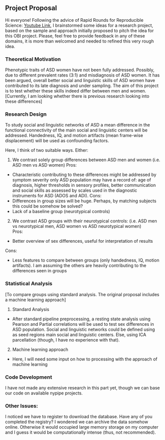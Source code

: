 ## Project Proposal

Hi everyone!
Following the advice of Rapid Rounds for Reproducible Science:
[Youtube Link](https://youtu.be/huZxlkAwRNw), I brainstormed some ideas for a research project, based on the sample and approach initially proposed to pitch the idea for this OBI project. Please, feel free to provide feedback in any of these domains, it is more than welcomed and needed to refined this very rough idea.


### Theoretical Motivation
Phenotypic traits of ASD women have not been fully addressed. Possibly, due to different prevalent rates (3:1) and misdiagnosis of ASD women. It has been argued, overall better social and linguistic skills of ASD women have contributed to its late diagnosis and under sampling. The aim of this project is to test whether these skills indeed differ between men and women. [Currently, I am looking whether there is previous research looking into these differences]

### Research Design
To study social and linguistic networks of ASD a mean difference in the functional connectivity of the main social and linguistic centers will be addressed. Handedness, IQ, and motion artifacts (mean frame-wise displacement) will be used as confounding factors.

Here, I think of two suitable ways. Either:
1. We contrast solely group differences between ASD men and women
(i.e. ASD men vs ASD women)
Pros:  
  - Characteristic contributing to these differences might be addressed by symptom severity only ASD population may have a record of: age of diagnosis, higher thresholds in sensory profiles, better communication and social skills as assessed by scales used in the diagnostic instruments for ASD (ADOS and ADI).
Cons:
  - Differences in group sizes will be huge. Perhaps, by matching subjects this could be somehow be solved?
  - Lack of a baseline group (neurotypical controls)

2. We contrast ASD groups with their neurotypical controls:
(i.e. ASD men vs neurotypical men, ASD women vs ASD neurotypical women)  
Pros:  
  - Better overview of sex differences, useful for interpretation of results

  Cons:
  - Less features to compare between groups (only handedness, IQ, motion artifacts). I am assuming the others are heavily contributing to the differences seen in groups

### Statistical Analysis
[To compare groups using standard analysis. The original proposal includes a machine learning approach]

1. Standard Analysis  
  - After standard pipeline preprocessing, a resting state analysis using Pearson and Partial correlations will be used to test sex differences in ASD population.
  Social and linguistic networks could be defined using as seed regions main social and linguistic centers. Else, using ICA parcellation (though, I have no experience with that).

2. Machine learning approach  
  - Here, I will need some input on how to processing with the approach of machine learning

### Code Development
I have not made any extensive research in this part yet, though we can base our code on available nypipe projects.

### Other Issues:
I noticed we have to register to download the database. Have any of you completed the registry? I wondered we can archive the data somehow online.
Otherwise it would occupied large memory storage on my computer and I guess it would be computationally intense (thus, not recommended).

